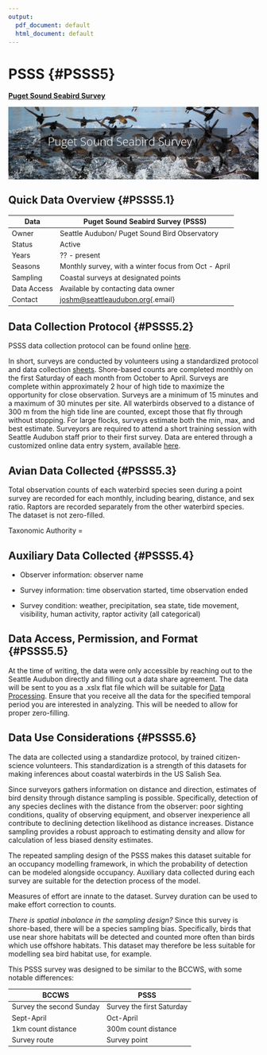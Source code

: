 ```yaml
---
output:
  pdf_document: default
  html_document: default
---
```


# PSSS {#PSSS5}

**[Puget Sound Seabird Survey]((https://seattleaudubon.org/wp-content/uploads/2021/01/PSSS_Protocol_2014-15.pdf).)**



<img src="images/PSSS.PNG" width="700px" style="display: block; margin: auto;" />

## Quick Data Overview {#PSSS5.1}

| Data        | Puget Sound Seabird Survey (PSSS)                                    |
|-------------------------|----------------------------------------------|
| Owner       | Seattle Audubon/ Puget Sound Bird Observatory                        |
| Status      | Active                                                               |
| Years       | ?? - present                                                         |
| Seasons     | Monthly survey, with a winter focus from Oct - April                 |
| Sampling    | Coastal surveys at designated points                                 |
| Data Access | Available by contacting data owner                                   |
| Contact     | [joshm\@seattleaudubon.org](mailto:joshm@seattleaudubon.org){.email} |

## Data Collection Protocol {#PSSS5.2}

PSSS data collection protocol can be found online [here](https://seattleaudubon.org/wp-content/uploads/2021/01/PSSS_Protocol_2014-15.pdf).

In short, surveys are conducted by volunteers using a standardized protocol and data collection [sheets](https://seattleaudubon.org/wp-content/uploads/2021/09/PSSS-Datasheet.pdf). Shore-based counts are completed monthly on the first Saturday of each month from October to April. Surveys are complete within approximately 2 hour of high tide to maximize the opportunity for close observation. Surveys are a minimum of 15 minutes and a maximum of 30 minutes per site. All waterbirds observed to a distance of 300 m from the high tide line are counted, except those that fly through without stopping. For large flocks, surveys estimate both the min, max, and best estimate. Surveyors are required to attend a short training session with Seattle Audubon staff prior to their first survey. Data are entered through a customized online data entry system, available [here](http://seabirdsurvey.org/seabirdsurvey/).

## Avian Data Collected {#PSSS5.3}

Total observation counts of each waterbird species seen during a point survey are recorded for each monthly, including bearing, distance, and sex ratio. Raptors are recorded separately from the other waterbird species. The dataset is not zero-filled.

Taxonomic Authority =

## Auxiliary Data Collected {#PSSS5.4}

-   Observer information: observer name

-   Survey information: time observation started, time observation ended

-   Survey condition: weather, precipitation, sea state, tide movement, visibility, human activity, raptor activity (all categorical)

## Data Access, Permission, and Format {#PSSS5.5}

At the time of writing, the data were only accessible by reaching out to the Seattle Audubon directly and filling out a data share agreement. The data will be sent to you as a .xslx flat file which will be suitable for [Data Processing](#Data9). Ensure that you receive all the data for the specified temporal period you are interested in analyzing. This will be needed to allow for proper zero-filling.  

## Data Use Considerations {#PSSS5.6}

The data are collected using a standardize protocol, by trained citizen-science volunteers. This standardization is a strength of this datasets for making inferences about coastal waterbirds in the US Salish Sea.

Since surveyors gathers information on distance and direction, estimates of bird density through distance sampling is possible. Specifically, detection of any species declines with the distance from the observer: poor sighting conditions, quality of observing equipment, and observer inexperience all contribute to declining detection likelihood as distance increases. Distance sampling provides a robust approach to estimating density and allow for calculation of less biased density estimates.

The repeated sampling design of the PSSS makes this dataset suitable for an occupancy modelling framework, in which the probability of detection can be modeled alongside occupancy. Auxiliary data collected during each survey are suitable for the detection process of the model.

Measures of effort are innate to the dataset. Survey duration can be used to make effort correction to counts.

*There is spatial inbalance in the sampling design?* Since this survey is shore-based, there will be a species sampling bias. Specifically, birds that use near shore habitats will be detected and counted more often than birds which use offshore habitats. This dataset may therefore be less suitable for modelling sea bird habitat use, for example.

This PSSS survey was designed to be similar to the BCCWS, with some notable differences:

| BCCWS                     | PSSS                      |
|---------------------------|---------------------------|
| Survey the second Sunday  | Survey the first Saturday |
| Sept-April                | Oct-April                 |
| 1km count distance        | 300m count distance       |
| Survey route              | Survey point              |
